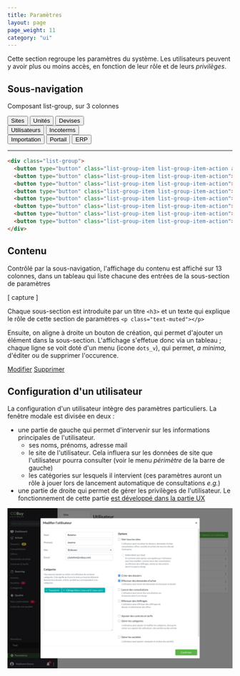 ```yaml
---
title: Paramètres
layout: page
page_weight: 11
category: "ui"
---
```

Cette section regroupe les paramètres du système. Les utilisateurs peuvent y avoir plus ou moins accès, en fonction de leur rôle et de leurs *privilèges*.

## Sous-navigation ##

Composant list-group, sur 3 colonnes

<div class="list-group" style="width: 14rem;">
  <button type="button" class="list-group-item list-group-item-action active">
    Sites
  </button>
  <button type="button" class="list-group-item list-group-item-action">Unités</button>
  <button type="button" class="list-group-item list-group-item-action">Devises</button>
  <button type="button" class="list-group-item list-group-item-action">Utilisateurs</button>
  <button type="button" class="list-group-item list-group-item-action">Incoterms</button>
  <button type="button" class="list-group-item list-group-item-action">Importation</button>
  <button type="button" class="list-group-item list-group-item-action">Portail</button>
  <button type="button" class="list-group-item list-group-item-action">ERP</button>
</div>

<hr/>

``` html
<div class="list-group">
  <button type="button" class="list-group-item list-group-item-action active">Sites</button>
  <button type="button" class="list-group-item list-group-item-action">Unités</button>
  <button type="button" class="list-group-item list-group-item-action">Devises</button>
  <button type="button" class="list-group-item list-group-item-action">Utilisateurs</button>
  <button type="button" class="list-group-item list-group-item-action">Incoterms</button>
  <button type="button" class="list-group-item list-group-item-action">Importation</button>
  <button type="button" class="list-group-item list-group-item-action">Portail</button>
  <button type="button" class="list-group-item list-group-item-action">ERP</button>
</div>
```

## Contenu ##
Contrôlé par la sous-navigation, l'affichage du contenu est affiché sur 13 colonnes, dans un tableau qui liste chacune des entrées de la sous-section de paramètres

[ capture ]

Chaque sous-section est introduite par un titre `<h3>` et un texte qui explique le rôle de cette section de paramètres `<p class="text-muted"></p>`

Ensuite, on aligne à droite un bouton de création, qui permet d'ajouter un élément dans la sous-section. L'affichage s'effetue donc via un tableau ; chaque ligne se voit doté d'un menu (icone `dots_v`), qui permet, *a minima*, d'éditer ou de supprimer l'occurence. 

<div class="dropdown-menu" style="position: static;display: block; float: none; margin-bottom: 1rem; width: 8rem;">
  <a class="dropdown-item" href="#">Modifier</a>
  <a class="dropdown-item" href="#">Supprimer</a>
</div>

## Configuration d'un utilisateur ##

La configuration d'un utilisateur intègre des paramètres particuliers. La fenêtre modale est divisée en deux :
- une partie de gauche qui permet d'intervenir sur les informations principales de l'utilisateur. 
  - ses noms, prénoms, adresse mail
  - le site de l'utilisateur. Cela influera sur les données de site que l'utilisateur pourra consulter (voir le menu *périmètre* de la barre de gauche)
  - les catégories sur lesquels il intervient (ces paramètres auront un rôle à jouer lors de lancement automatique de consultations *e.g.*)
- une partie de droite qui permet de gérer les privilèges de l'utilisateur. Le fonctionnement de cette partie [est développé dans la partie UX](ux.multi.html)

![ecran](assets/images/13.3-parametres.png)
